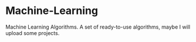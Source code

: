 # Machine-Learning
Machine Learning Algorithms.
A set of ready-to-use algorithms, maybe I will upload some projects.
